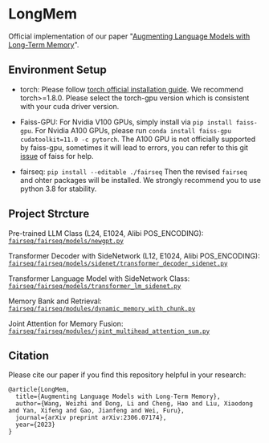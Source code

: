 # LongMem

Official implementation of our paper "[Augmenting Language Models with Long-Term Memory](https://arxiv.org/abs//2306.07174)". 

## Environment Setup 
* torch: Please follow [torch official installation guide](https://pytorch.org/get-started/previous-versions/). We recommend torch>=1.8.0. Please select the torch-gpu version which is consistent with your cuda driver version.

* Faiss-GPU: For Nvidia V100 GPUs, simply install via ``pip install faiss-gpu``. For Nvidia A100 GPUs, please run ``conda install faiss-gpu cudatoolkit=11.0 -c pytorch``. The A100 GPU is not officially supported by faiss-gpu, sometimes it will lead to errors, you can refer to this git [issue](https://github.com/facebookresearch/faiss/issues/2064) of faiss for help.

* fairseq: ``pip install --editable ./fairseq`` Then the revised `fairseq` and ohter packages will be installed. We strongly recommend you to use python 3.8 for stability.

## Project Strcture
Pre-trained LLM Class (L24, E1024, Alibi POS_ENCODING): [`fairseq/fairseq/models/newgpt.py`](fairseq/fairseq/models/newgpt.py)

Transformer Decoder with SideNetwork (L12, E1024, Alibi POS_ENCODING): [`fairseq/fairseq/models/sidenet/transformer_decoder_sidenet.py`](fairseq/fairseq/models/sidenet/transformer_decoder_sidenet.py)

Transformer Language Model with SideNetwork Class: [`fairseq/fairseq/models/transformer_lm_sidenet.py`](fairseq/fairseq/models/transformer_lm_sidenet.py)

Memory Bank and Retrieval: [`fairseq/fairseq/modules/dynamic_memory_with_chunk.py`](fairseq/fairseq/modules/dynamic_memory_with_chunk.py)

Joint Attention for Memory Fusion: [`fairseq/fairseq/modules/joint_multihead_attention_sum.py`](fairseq/fairseq/modules/joint_multihead_attention_sum.py)

## Citation
Please cite our paper if you find this repository helpful in your research:
```
@article{LongMem,
  title={Augmenting Language Models with Long-Term Memory},
  author={Wang, Weizhi and Dong, Li and Cheng, Hao and Liu, Xiaodong and Yan, Xifeng and Gao, Jianfeng and Wei, Furu},
  journal={arXiv preprint arXiv:2306.07174},
  year={2023}
}
```
